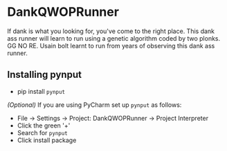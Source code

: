 # DankQWOPRunner
If dank is what you looking for, you've come to the right place. This dank ass runner will learn to run using a genetic algorithm coded by two plonks. GG NO RE. Usain bolt learnt to run from years of observing this dank ass runner.


## Installing pynput
* pip install `pynput`

_(Optional)_ If you are using PyCharm set up `pynput` as follows:
* File -> Settings -> Project: DankQWOPRunner -> Project Interpreter
* Click the green '+'
* Search for `pynput`
* Click install package
